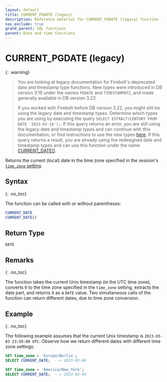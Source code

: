 ```yaml
---
layout: default
title: CURRENT_PGDATE (legacy)
description: Reference material for CURRENT_PGDATE (legacy) function
nav_exclude: true
grand_parent: SQL functions
parent: Date and time functions
---
```


# CURRENT_PGDATE (legacy)

{: .warning}
  >You are looking at legacy documentation for Firebolt's deprecated date and timestamp type functions.
  >New types were introduced in DB version 3.19 under the names `PGDATE` and `TIMESTAMPNTZ`, and made generally available in DB version 3.22.
  >
  >If you worked with Firebolt before DB version 3.22, you might still be using the legacy date and timestamp types.
  >Determine which types you are using by executing the query `SELECT EXTRACT(CENTURY FROM DATE '2023-03-16');`.
  >If this query returns an error, you are still using the legacy date and timestamp types and can continue with this documentation, or find instructions to use the new types [here](../../release-notes/release-notes-archive.html#db-version-322).
  >If this query returns a result, you are already using the redesigned date and timestamp types and can use this function under the name [CURRENT_DATE()](./current-date.md).
  

Returns the current (local) date in the time zone specified in the session's [`time_zone` setting](../../general-reference/system-settings.md#set-time-zone).

## Syntax
{: .no_toc}

The function can be called with or without parentheses:

```sql
CURRENT_DATE
CURRENT_DATE()
```

## Return Type

`DATE`

## Remarks
{: .no_toc}

The function takes the current Unix timestamp (in the UTC time zone), converts it to the time zone specified in the `time_zone` setting, extracts the date part, and returns it as a `DATE` value.
Two simultaneous calls of the function can return different dates, due to time zone conversion.

## Example
{: .no_toc}

The following example assumes that the current Unix timestamp is `2023-03-03 23:59:00 UTC`.
Observe how we return different dates with different time zone settings:

```sql
SET time_zone = 'Europe/Berlin';
SELECT CURRENT_DATE;  --> 2023-03-04

SET time_zone = 'America/New_York';
SELECT CURRENT_DATE;  --> 2023-03-03
```
